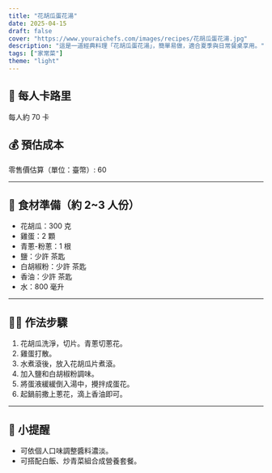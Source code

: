 ```yaml
---
title: "花胡瓜蛋花湯"
date: 2025-04-15
draft: false
cover: "https://www.youraichefs.com/images/recipes/花胡瓜蛋花湯.jpg"
description: "這是一道經典料理「花胡瓜蛋花湯」，簡單易做，適合夏季與日常餐桌享用。"
tags: ["家常菜"]
theme: "light"
---
```


## 🥄 每人卡路里  
每人約 70 卡

## 💰 預估成本  
零售價估算（單位：臺幣）: 60

---

## 🧾 食材準備（約 2~3 人份）

- 花胡瓜：300 克
- 雞蛋：2 顆
- 青蔥-粉蔥：1 根
- 鹽：少許 茶匙
- 白胡椒粉：少許 茶匙
- 香油：少許 茶匙
- 水：800 毫升

---

## 👩‍🍳 作法步驟

1. 花胡瓜洗淨，切片。青蔥切蔥花。
2. 雞蛋打散。
3. 水煮滾後，放入花胡瓜片煮滾。
4. 加入鹽和白胡椒粉調味。
5. 將蛋液緩緩倒入湯中，攪拌成蛋花。
6. 起鍋前撒上蔥花，滴上香油即可。

---

## 📝 小提醒

- 可依個人口味調整醬料濃淡。
- 可搭配白飯、炒青菜組合成營養套餐。
